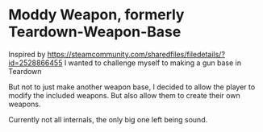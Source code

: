 # Moddy Weapon, formerly Teardown-Weapon-Base

Inspired by https://steamcommunity.com/sharedfiles/filedetails/?id=2528866455
I wanted to challenge myself to making a gun base in Teardown

But not to just make another weapon base, I decided to allow the player to modify the included weapons. But also allow them to create their own weapons.

Currently not all internals, the only big one left being sound.
